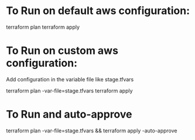 # To Run on default aws configuration:  

terraform plan
terraform apply 

# To Run on custom aws configuration:  

Add configuration in the variable file like stage.tfvars

terraform plan -var-file=stage.tfvars
terraform apply 

# To Run and auto-approve

terraform plan -var-file=stage.tfvars && terraform apply -auto-approve